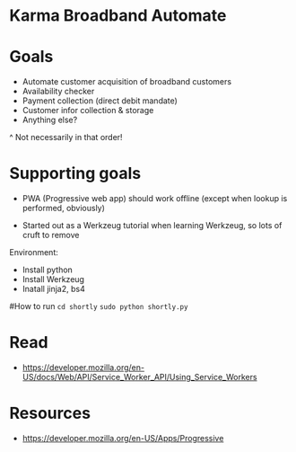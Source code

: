 # Karma Broadband Automate 


# Goals
- Automate customer acquisition of broadband customers
- Availability checker 
- Payment collection (direct debit mandate)
- Customer infor collection & storage 
- Anything else?

^ Not necessarily in that order!

# Supporting goals
- PWA (Progressive web app) should work offline (except when lookup is performed, obviously)


- Started out as a Werkzeug tutorial when learning Werkzeug, so lots of cruft to remove

Environment: 

- Install python
- Install Werkzeug
- Inatall jinja2, bs4

#How to run
`cd shortly`
`sudo python shortly.py`

# Read

- https://developer.mozilla.org/en-US/docs/Web/API/Service_Worker_API/Using_Service_Workers

# Resources

- https://developer.mozilla.org/en-US/Apps/Progressive
